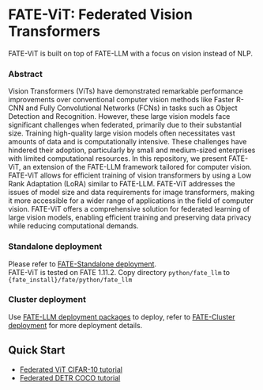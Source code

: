 # FATE-ViT: Federated Vision Transformers
FATE-ViT is built on top of FATE-LLM with a focus on vision instead of NLP.

### Abstract
Vision Transformers (ViTs) have demonstrated remarkable performance improvements over conventional computer vision methods like Faster R-CNN and Fully Convolutional Networks (FCNs) in tasks such as Object Detection and Recognition. However, these large vision models face significant challenges when federated, primarily due to their substantial size. Training high-quality large vision models often necessitates vast amounts of data and is computationally intensive. These challenges have hindered their adoption, particularly by small and medium-sized enterprises with limited computational resources. In this repository, we present FATE-ViT, an extension of the FATE-LLM framework tailored for computer vision. FATE-ViT allows for efficient training of vision transformers by using a Low Rank Adaptation (LoRA) similar to FATE-LLM. FATE-ViT addresses the issues of model size and data requirements for image transformers, making it more accessible for a wider range of applications in the field of computer vision. FATE-ViT offers a comprehensive solution for federated learning of large vision models, enabling efficient training and preserving data privacy while reducing computational demands.

### Standalone deployment
Please refer to [FATE-Standalone deployment](https://github.com/FederatedAI/FATE#standalone-deployment).  
FATE-ViT is tested on FATE 1.11.2. Copy directory `python/fate_llm` to `{fate_install}/fate/python/fate_llm`

### Cluster deployment
Use [FATE-LLM deployment packages](https://github.com/FederatedAI/FATE/wiki/Download#llm%E9%83%A8%E7%BD%B2%E5%8C%85) to deploy,  refer to [FATE-Cluster deployment](https://github.com/FederatedAI/FATE#cluster-deployment) for more deployment details.

## Quick Start
- [Federated ViT CIFAR-10 tutorial](./doc/tutorial/parameter_efficient_llm/ViT-example.ipynb)
- [Federated DETR COCO tutorial](./doc/tutorial/parameter_efficient_llm/DETR.ipynb)
